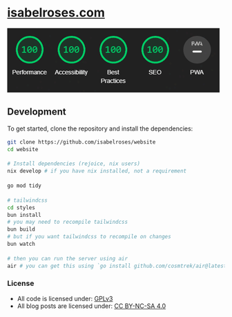 # [isabelroses.com](https://isabelroses.com)

![SEO](seo.png)

## Development

To get started, clone the repository and install the dependencies:

```bash
git clone https://github.com/isabelroses/website
cd website

# Install dependencies (rejoice, nix users)
nix develop # if you have nix installed, not a requirement

go mod tidy

# tailwindcss
cd styles
bun install
# you may need to recompile tailwindcss
bun build
# but if you want tailwindcss to recompile on changes
bun watch

# then you can run the server using air
air # you can get this using `go install github.com/cosmtrek/air@latest`
```

### License

- All code is licensed under:
  [GPLv3](https://www.gnu.org/licenses/gpl-3.0#license-text)
- All blog posts are licensed under:
  [CC BY-NC-SA 4.0](https://creativecommons.org/licenses/by-nc-sa/4.0/)
